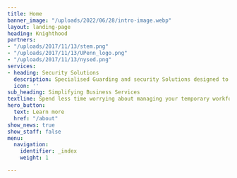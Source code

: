 ```yaml
---
title: Home
banner_image: "/uploads/2022/06/28/intro-image.webp"
layout: landing-page
heading: Knighthood
partners:
- "/uploads/2017/11/13/stem.png"
- "/uploads/2017/11/13/UPenn_logo.png"
- "/uploads/2017/11/13/nysed.png"
services:
- heading: Security Solutions
  description: Specialised Guarding and security Solutions designed to meet your needs
  icon: ''
sub_heading: Simplifying Business Services
textline: Spend less time worrying about managing your temporary workforce
hero_button:
  text: Learn more
  href: "/about"
show_news: true
show_staff: false
menu:
  navigation:
    identifier: _index
    weight: 1

---
```

